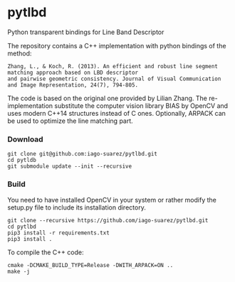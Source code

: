 # pytlbd
Python transparent bindings for Line Band Descriptor

The repository contains a C++ implementation with python bindings of the method:

```
Zhang, L., & Koch, R. (2013). An efficient and robust line segment matching approach based on LBD descriptor 
and pairwise geometric consistency. Journal of Visual Communication and Image Representation, 24(7), 794-805.
```

The code is based on the original one provided by Lilian Zhang. The re-implementation substitute the computer 
vision library BIAS by OpenCV and uses modern C++14 structures instead of C ones. Optionally, ARPACK can be used to 
optimize the line matching part.  

### Download
```
git clone git@github.com:iago-suarez/pytlbd.git
cd pytldb
git submodule update --init --recursive 
```

### Build

You need to have installed OpenCV in your system or rather modify the setup.py file to
include its installation directory.

```
git clone --recursive https://github.com/iago-suarez/pytlbd.git
cd pytlbd
pip3 install -r requirements.txt
pip3 install .
```

To compile the C++ code:

```
cmake -DCMAKE_BUILD_TYPE=Release -DWITH_ARPACK=ON ..
make -j
```
